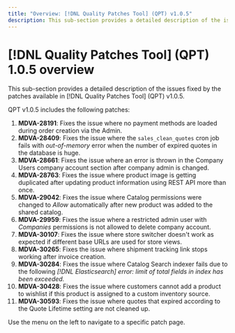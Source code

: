 ```yaml
---
title: "Overview: [!DNL Quality Patches Tool] (QPT) v1.0.5"
description: This sub-section provides a detailed description of the issues fixed by the patches available in [!DNL Quality Patches Tool] (QPT) v1.0.5.
---
```

# [!DNL Quality Patches Tool] (QPT) 1.0.5 overview

This sub-section provides a detailed description of the issues fixed by the patches available in [!DNL Quality Patches Tool] (QPT) v1.0.5.

QPT v1.0.5 includes the following patches:

1. **MDVA-28191**: Fixes the issue where no payment methods are loaded during order creation via the Admin.
1. **MDVA-28409**: Fixes the issue where the `sales_clean_quotes` cron job fails with *out-of-memory* error when the number of expired quotes in the database is huge.
1. **MDVA-28661**: Fixes the issue where an error is thrown in the Company Users company account section after company admin is changed.
1. **MDVA-28763**: Fixes the issue where product image is getting duplicated after updating product information using REST API more than once.
1. **MDVA-29042**: Fixes the issue where Catalog permissions were changed to *Allow* automatically after new product was added to the shared catalog.
1. **MDVA-29959**: Fixes the issue where a restricted admin user with *Companies* permissions is not allowed to delete company account.
1. **MDVA-30107**: Fixes the issue where store switcher doesn't work as expected if different base URLs are used for store views.
1. **MDVA-30265**: Fixes the issue where shipment tracking link stops working after invoice creation.
1. **MDVA-30284**: Fixes the issue where Catalog Search indexer fails due to the following *[!DNL Elasticsearch] error: limit of total fields in index has been exceeded.*
1. **MDVA-30428**: Fixes the issue where customers cannot add a product to wishlist if this product is assigned to a custom inventory source.
1. **MDVA-30593**: Fixes the issue where quotes that expired according to the Quote Lifetime setting are not cleaned up.

Use the menu on the left to navigate to a specific patch page.













